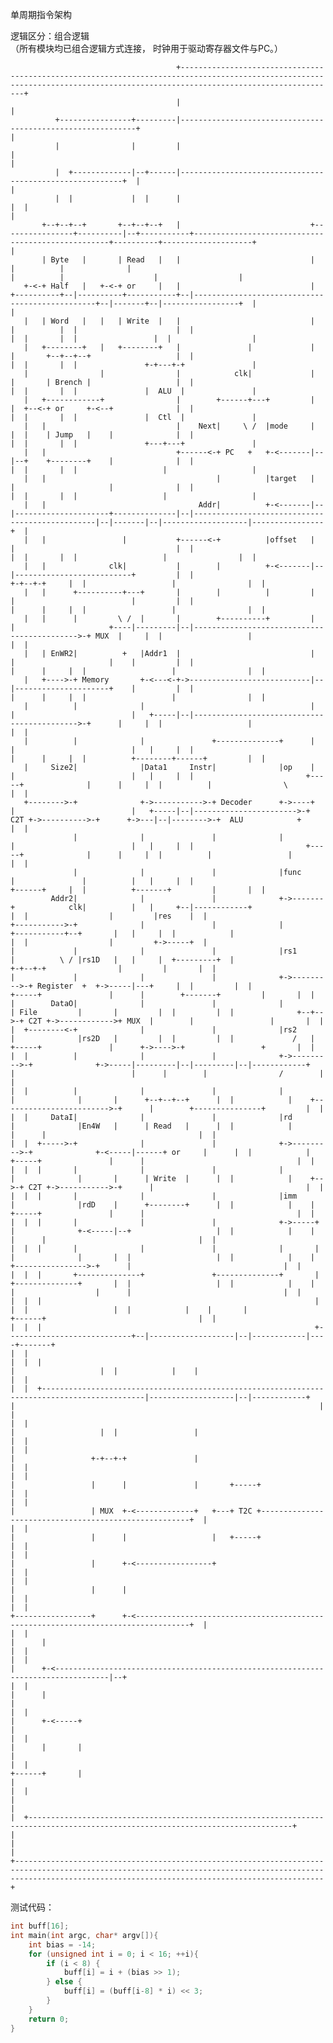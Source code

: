 单周期指令架构

逻辑区分：组合逻辑 \
（所有模块均已组合逻辑方式连接，
时钟用于驱动寄存器文件与PC。）

                                         +-------------------------------------------------------------------------------------------------------------------------------------------------------------------------------+ 
                                         |                                                                                                                                                                               | 
              +----------------+---------|------------------------------------------------------------+                                                                                                                  | 
              |                |         |                                                            |                                                                                                                  | 
              |  +-------------|--+------|---------------------------------------------------------+  |                                                                                                                  | 
              |  |             |  |      |                                                         |  |                                                                                                                  | 
           +--+--+--+       +--+--+--+   |                             +----------------+----------|--+-----------+---------------------------------------------------+----------+--------------------+                  | 
           | Byte   |       | Read   |   |                             |                |          |              |                                                   |          |                    |                  | 
       +-<-+ Half   |   +-<-+ or     |   |                             |  +----------+--|----------+-----------+--|------------------------------------------------+--|-------+--|-----------------+  |                  | 
       |   | Word   |   |   | Write  |   |                             |  |          |  |                      |  |                                                |  |       |  |                 |  |                  | 
       |   +--------+   |   +--------+   |               |             |  |       +--+--+--+                   |  |                                                |  |       |  |               +-+---+-+               | 
       |                |                |            clk|             |  |       | Brench |                   |  |                                                |  |       |  |               |  ALU  |               | 
       |   +------------+                |        +------+---+         |  |  +--<-+ or     +-<--+              |  |                                                |  |       |  |               |  Ctl  |               | 
       |   |                             |    Next|     \ /  |mode     |  |  |    | Jump   |    |              |  |                                                |  |       |  |               +---+---+               | 
       |   |                             +------<-+ PC   +   +-<-------|--|--+    +--------+    |              |  |                                                |  |       |  |                   |                   | 
       |   |                                      |          |target   |  |                     |              |  |                                                |  |       |  |                   |                   | 
       |   |                                  Addr|          +-<-------|--|---------------------+--------------|--|------------------------------------------------|--|-------|--|-------------------|----------------+  | 
       |   |                 |           +------<-+          |offset   |  |                                    |  |                                                |  |       |  |                   |                |  | 
       |   |              clk|           |        |          +-<-------|--|--------------------------+         |  |                                              +-+--+-+     |  |                   |                |  | 
       |   |      +----------+---+       |        |          |         |  |                          |         |  |                                              |      |     |  |                   |                |  | 
       |   |      |         \ /  |       |        +----------+         |  |                     +----|---------|--|-------------------------------------------->-+ MUX  |     |  |                   |                |  | 
       |   | EnWR2|          +   |Addr1  |                             |  |                     |    |         |  |                                              |      |     |  |                   |                |  | 
       |   +---->-+ Memory       +-<---<-+->---------------------------|--|---------------------+    |         |  |                                              |      |     |  |                   |                |  | 
       |          |              |                                     |  |                          |   +-----|--|-------------------------------------------->-+      |     |  |                   |                |  | 
       |          |              |               +--------------+      |  |                          |   |     |  |                                              |      |     |  |          +--------+------+         |  | 
       |     Size2|              |Data1     Instr|              |op    |  |                          |   |     |  |                         +-----+              |      |     |  |          |                \        |  | 
       +-------->-+              +->----------->-+ Decoder      +->----+  |                          |   +-----|--|----------------------->-+ C2T +->---------->-+      +->---|--|-------->-+  ALU            +       |  | 
                  |              |               |              |         |                          |   |     |  |                         +-----+              |      |     |  |          |                 |       |  | 
                  |              |               |              |func     |               |          |   |     |  |                                              +------+     |  |          +-------+         |       |  | 
             Addr2|              |               |              +->-------+            clk|          |   |     +--|------------+                                              |  |                  |         |res    |  | 
    +----------->-+              |               |              |             +-----------+--+       |   |     |  |            |                                              |  |                  |         +->-----+  | 
    |             |              |               |              |rs1          |          \ / |rs1D   |   |     |  +---------+  |                                            +-+--+-+                |         |       |  | 
    |             |              |               |              +->--------->-+ Register  +  +->-----|---+     |  |         |  |                      +-----+               |      |        +-------+         |       |  | 
    |        DataO|              |               |              |             | File         |       |         |  |         |  |              +--+-->-+ C2T +->------------>+ MUX  |        |                 |       |  | 
    |  +--------<-+              |               |              |rs2          |              |rs2D   |         |  |         |  |             /   |    +-----+               |      +->---->-+                 +       |  | 
    |  |          |              |               |              +->--------->-+              +->-----|---------|--|---------|--|------------+    |                          |      |        |                /        |  | 
    |  |          |              |               |              |             |              |       |      +--+--+--+      |  |            |    +------------------------>-+      |        +---------------+         |  | 
    |  |     DataI|              |               |              |rd           |              |En4W   |      | Read   |      |  |            |                               |      |                                  |  | 
    |  |  +----->-+              |               |              +->--------->-+              +-<-----|------+ or     |      |  |            |         +-----+               |      |                                  |  | 
    |  |  |       |              |               |              |             |              |       |      | Write  |      |  |            |    +-->-+ C2T +->----------->-+      |                                  |  | 
    |  |  |       |              |               |              |imm          |              |rdD    |      +--------+      |  |            |    |    +-----+               |      |                                  |  | 
    |  |  |       |              |               |              +->-----+     |              +-<-----|--+                   |  |            |    |                          |      |                                  |  | 
    |  |  |       |              |               |              |       |     |              |       |  |                   |  |            |    |       +---------------->-+      |                                  |  | 
    |  |  |       +--------------+               +--------------+       |     +--------------+       |  |                   |  |            |    |       |                  |      |                                  |  | 
    |  |  |                                                             |                            |  |                   |  |            |    |       |                  +------+                                  |  | 
    |  |  |                                                             +----------------------------+--|-------------------|--|------------|----+-------+                                                            |  | 
    |  |  |                                                                                             |                   |  |            |    |                                                                    |  | 
    |  |  +---------------------------------------------------------------------------------------------|-------------------|--|------------+    |                                                                    |  | 
    |  |                                                                                                |                   |  |                 |                                                                    |  | 
    |  |                                                                                                |                 +-+--+-+               |                                                                    |  | 
    |  |                                                                                                |                 |      |               |       +-----+                                                      |  | 
    |  |                                                                                                |                 | MUX  +-<-------------+   +---+ T2C +------------------------------------------------------+  | 
    |  |                                                                                                |                 |      |                   |   +-----+                                                      |  | 
    |  |                                                                                                |                 |      +-<-----------------+                                                                |  | 
    |  |                                                                                                |                 |      |                                                                                    |  | 
    |  |                                                                                                +-----------------+      +-<----------------------------------------------------------------------------------+  | 
    |  |                                                                                                                  |      |                                                                                    |  | 
    |  |                                                                                                                  |      +-<----------------------------------------------------------------------------------|--+ 
    |  |                                                                                                                  |      |                                                                                    |    
    |  |                                                                                                                  |      +-<-----+                                                                            |    
    |  |                                                                                                                  |      |       |                                                                            |    
    |  |                                                                                                                  +------+       |                                                                            |    
    |  |                                                                                                                                 |                                                                            |    
    |  +---------------------------------------------------------------------------------------------------------------------------------+                                                                            |    
    |                                                                                                                                                                                                                 |    
    +-----------------------------------------------------------------------------------------------------------------------------------------------------------------------------------------------------------------+    
                                                                                                                                                                                                                          

测试代码：
```c
int buff[16];
int main(int argc, char* argv[]){
    int bias = -14;
    for (unsigned int i = 0; i < 16; ++i){
        if (i < 8) {
            buff[i] = i + (bias >> 1);
        } else {
            buff[i] = (buff[i-8] * i) << 3;
        }
    }
    return 0;
}
```
